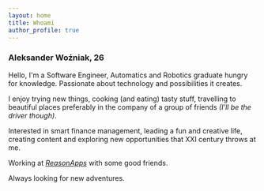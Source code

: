```yaml
---
layout: home
title: Whoami
author_profile: true
---
```

### Aleksander Woźniak, 26
Hello, I'm a Software Engineer, Automatics and Robotics graduate hungry for
knowledge. Passionate about technology and possibilities it creates.

I enjoy trying new things, cooking (and eating) tasty stuff, travelling to beautiful places
preferably in the company of a group of friends *(I'll be the driver though)*.

Interested in smart finance management, leading a fun and creative life,
creating content and exploring new opportunities that XXI century throws at me.

Working at [*ReasonApps*](https://reasonapps.pl) with some good friends.

Always looking for new adventures.
